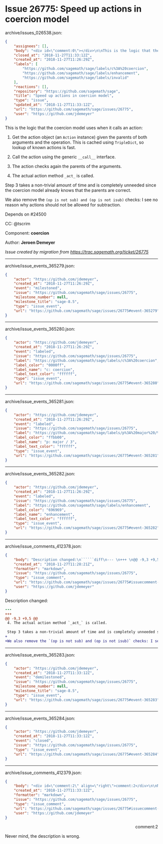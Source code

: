 # Issue 26775: Speed up actions in coercion model

archive/issues_026538.json:
```json
{
    "assignees": [],
    "body": "<div id=\"comment:0\"></div>\n\nThis is the logic that the coercion model uses when it calls an action:\n\n1. Get the action object (an `Action` instance) given the parents of both arguments and the operation. This is cached using `TripleDict`, so lookup of known actions is fast.\n\n2. Call the action using the generic `__call__` interface.\n\n3. The action checks again the parents of the arguments.\n\n4. The actual action method `_act_` is called.\n\nStep 3 takes a non-trivial amount of time and is completely unneeded since the coercion model already knows that the parents are correct.\n\nWe also remove the `(op is not sub) and (op is not isub)` checks: I see no reason why actions should not be allowed for subtraction.\n\nDepends on #24500\n\nCC:  @tscrim\n\nComponent: **coercion**\n\nAuthor: **Jeroen Demeyer**\n\n_Issue created by migration from https://trac.sagemath.org/ticket/26775_\n\n",
    "closed_at": "2018-11-27T11:33:12Z",
    "created_at": "2018-11-27T11:26:29Z",
    "labels": [
        "https://github.com/sagemath/sage/labels/c%3A%20coercion",
        "https://github.com/sagemath/sage/labels/enhancement",
        "https://github.com/sagemath/sage/labels/invalid"
    ],
    "reactions": [],
    "repository": "https://github.com/sagemath/sage",
    "title": "Speed up actions in coercion model",
    "type": "issue",
    "updated_at": "2018-11-27T11:33:12Z",
    "url": "https://github.com/sagemath/sage/issues/26775",
    "user": "https://github.com/jdemeyer"
}
```
<div id="comment:0"></div>

This is the logic that the coercion model uses when it calls an action:

1. Get the action object (an `Action` instance) given the parents of both arguments and the operation. This is cached using `TripleDict`, so lookup of known actions is fast.

2. Call the action using the generic `__call__` interface.

3. The action checks again the parents of the arguments.

4. The actual action method `_act_` is called.

Step 3 takes a non-trivial amount of time and is completely unneeded since the coercion model already knows that the parents are correct.

We also remove the `(op is not sub) and (op is not isub)` checks: I see no reason why actions should not be allowed for subtraction.

Depends on #24500

CC:  @tscrim

Component: **coercion**

Author: **Jeroen Demeyer**

_Issue created by migration from https://trac.sagemath.org/ticket/26775_





---

archive/issue_events_365279.json:
```json
{
    "actor": "https://github.com/jdemeyer",
    "created_at": "2018-11-27T11:26:29Z",
    "event": "milestoned",
    "issue": "https://github.com/sagemath/sage/issues/26775",
    "milestone_number": null,
    "milestone_title": "sage-8.5",
    "type": "issue_event",
    "url": "https://github.com/sagemath/sage/issues/26775#event-365279"
}
```



---

archive/issue_events_365280.json:
```json
{
    "actor": "https://github.com/jdemeyer",
    "created_at": "2018-11-27T11:26:29Z",
    "event": "labeled",
    "issue": "https://github.com/sagemath/sage/issues/26775",
    "label": "https://github.com/sagemath/sage/labels/c%3A%20coercion",
    "label_color": "0000ff",
    "label_name": "c: coercion",
    "label_text_color": "ffffff",
    "type": "issue_event",
    "url": "https://github.com/sagemath/sage/issues/26775#event-365280"
}
```



---

archive/issue_events_365281.json:
```json
{
    "actor": "https://github.com/jdemeyer",
    "created_at": "2018-11-27T11:26:29Z",
    "event": "labeled",
    "issue": "https://github.com/sagemath/sage/issues/26775",
    "label": "https://github.com/sagemath/sage/labels/p%3A%20major%20/%203",
    "label_color": "ffbb00",
    "label_name": "p: major / 3",
    "label_text_color": "ffffff",
    "type": "issue_event",
    "url": "https://github.com/sagemath/sage/issues/26775#event-365281"
}
```



---

archive/issue_events_365282.json:
```json
{
    "actor": "https://github.com/jdemeyer",
    "created_at": "2018-11-27T11:26:29Z",
    "event": "labeled",
    "issue": "https://github.com/sagemath/sage/issues/26775",
    "label": "https://github.com/sagemath/sage/labels/enhancement",
    "label_color": "696969",
    "label_name": "enhancement",
    "label_text_color": "ffffff",
    "type": "issue_event",
    "url": "https://github.com/sagemath/sage/issues/26775#event-365282"
}
```



---

archive/issue_comments_412378.json:
```json
{
    "body": "Description changed:\n``````diff\n--- \n+++ \n@@ -9,3 +9,5 @@\n 4. The actual action method `_act_` is called.\n \n Step 3 takes a non-trivial amount of time and is completely unneeded since the coercion model already knows that the parents are correct.\n+\n+We also remove the `(op is not sub) and (op is not isub)` checks: I see no reason why actions should not be allowed for subtraction.\n``````\n",
    "created_at": "2018-11-27T11:28:21Z",
    "formatter": "markdown",
    "issue": "https://github.com/sagemath/sage/issues/26775",
    "type": "issue_comment",
    "url": "https://github.com/sagemath/sage/issues/26775#issuecomment-412378",
    "user": "https://github.com/jdemeyer"
}
```

Description changed:
``````diff
--- 
+++ 
@@ -9,3 +9,5 @@
 4. The actual action method `_act_` is called.
 
 Step 3 takes a non-trivial amount of time and is completely unneeded since the coercion model already knows that the parents are correct.
+
+We also remove the `(op is not sub) and (op is not isub)` checks: I see no reason why actions should not be allowed for subtraction.
``````




---

archive/issue_events_365283.json:
```json
{
    "actor": "https://github.com/jdemeyer",
    "created_at": "2018-11-27T11:33:12Z",
    "event": "demilestoned",
    "issue": "https://github.com/sagemath/sage/issues/26775",
    "milestone_number": null,
    "milestone_title": "sage-8.5",
    "type": "issue_event",
    "url": "https://github.com/sagemath/sage/issues/26775#event-365283"
}
```



---

archive/issue_events_365284.json:
```json
{
    "actor": "https://github.com/jdemeyer",
    "created_at": "2018-11-27T11:33:12Z",
    "event": "closed",
    "issue": "https://github.com/sagemath/sage/issues/26775",
    "type": "issue_event",
    "url": "https://github.com/sagemath/sage/issues/26775#event-365284"
}
```



---

archive/issue_comments_412379.json:
```json
{
    "body": "<div id=\"comment:2\" align=\"right\">comment:2</div>\n\nNever mind, the description is wrong.",
    "created_at": "2018-11-27T11:33:12Z",
    "formatter": "markdown",
    "issue": "https://github.com/sagemath/sage/issues/26775",
    "type": "issue_comment",
    "url": "https://github.com/sagemath/sage/issues/26775#issuecomment-412379",
    "user": "https://github.com/jdemeyer"
}
```

<div id="comment:2" align="right">comment:2</div>

Never mind, the description is wrong.

